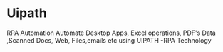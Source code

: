 # Uipath
RPA Automation
Automate Desktop Apps, Excel operations, PDF's Data ,Scanned Docs, Web, Files,emails etc using UIPATH -RPA Technology

